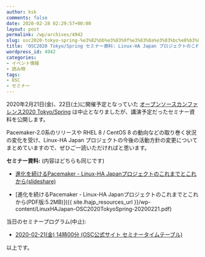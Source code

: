 ```yaml
---
author: ksk
comments: false
date: 2020-02-28 02:29:57+00:00
layout: post
permalink: /wp/archives/4942
slug: osc2020-tokyo-spring-%e3%82%bb%e3%83%9f%e3%83%8a%e3%83%bc%e8%b3%87%e6%96%99-linux-ha-japan-%e3%83%97%e3%83%ad%e3%82%b8%e3%82%a7%e3%82%af%e3%83%88%e3%81%ae%e3%81%93%e3%82%8c%e3%81%be%e3%81%a7%e3%81%a8
title: 'OSC2020 Tokyo/Spring セミナー資料: Linux-HA Japan プロジェクトのこれまでとこれから'
wordpress_id: 4942
categories:
- イベント情報
- 読み物
tags:
- OSC
- セミナー
---
```




2020年2月21日(金)、22日(土)に開催予定となっていた [オープンソースカンファレンス2020 Tokyo/Spring](https://www.ospn.jp/osc2020-spring/) は中止となりましたが、講演予定だったセミナー資料を公開します。

Pacemaker-2.0系のリリースや RHEL 8 / CentOS 8 の動向などの取り巻く状況の変化を受け、Linux-HA Japan プロジェクトの今後の活動方針の変更についてまとめていますので、ぜひご一読いただければと思います。

**セミナー資料:** (内容はどちらも同じです)



 	
  * [進化を続けるPacemaker - Linux-HA Japanプロジェクトのこれまでとこれから(slideshare)](https://www.slideshare.net/ksk_ha/linuxha-japan)

 	
  * [進化を続けるPacemaker - Linux-HA Japanプロジェクトのこれまでとこれから(PDF版:5.2MB)]({{ site.lhajp_resources_url }}/wp-content/LinuxHAJapan-OSC2020TokyoSpring-20200221.pdf)


当日のセミナープログラム(中止):

 	
  * [2020-02-21(金) 14時00分 (OSC公式サイト セミナータイムテーブル)](https://www.ospn.jp/osc2020-spring/modules/eguide/event.php?eid=11)


以上です。

